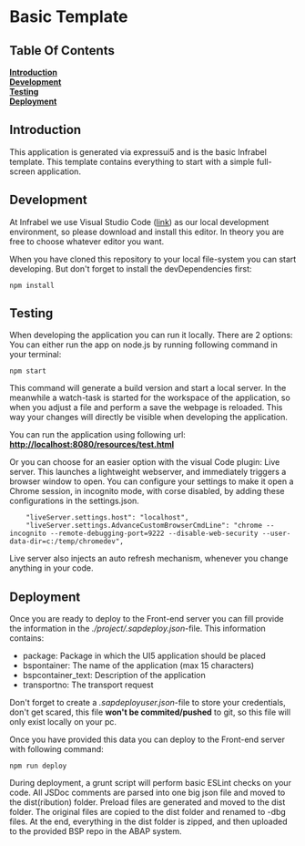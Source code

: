 # Basic Template

## Table Of Contents

**[Introduction](#Introduction)**  
**[Development](#Development)**  
**[Testing](#Testing)**  
**[Deployment](#Deployment)**


## Introduction

This application is generated via expressui5 and is the basic Infrabel template. This template contains everything to start with a simple full-screen application.

## Development

At Infrabel we use Visual Studio Code ([link](https://code.visualstudio.com/)) as our local development environment, so please download and install this editor. In theory you are free to choose whatever editor you want.

When you have cloned this repository to your local file-system you can start developing. But don't forget to install the devDependencies first:

```
npm install
```

## Testing

When developing the application you can run it locally. There are 2 options:
You can either run the app on node.js by running following command in your terminal:  
```
npm start
```
This command will generate a build version and start a local server. In the meanwhile a watch-task is started for the workspace of the application, so when you adjust a file and perform a save the webpage is reloaded. This way your changes will directly be visible when developing the application.

You can run the application using following url: **[http://localhost:8080/resources/test.html](http://localhost:8080/resources/test.html)**

Or you can choose for an easier option with the visual Code plugin: Live server. This launches a lightweight webserver, and immediately triggers a browser window to open.
You can configure your settings to make it open a Chrome session, in incognito mode, with corse disabled, by adding these configurations in the settings.json.
```
    "liveServer.settings.host": "localhost",    
    "liveServer.settings.AdvanceCustomBrowserCmdLine": "chrome --incognito --remote-debugging-port=9222 --disable-web-security --user-data-dir=c:/temp/chromedev",
```
Live server also injects an auto refresh mechanism, whenever you change anything in your code.


## Deployment

Once you are ready to deploy to the Front-end server you can fill provide the information in the *./project/.sapdeploy.json*-file. This information contains:
* package: Package in which the UI5 application should be placed
* bspontainer: The name of the application (max 15 characters)
* bspcontainer_text: Description of the application
* transportno: The transport request

Don't forget to create a *.sapdeployuser.json*-file to store your credentials, don't get scared, this file **won't be commited/pushed** to git, so this file will only exist locally on your pc.

Once you have provided this data you can deploy to the Front-end server with following command:

```
npm run deploy
```

During deployment, a grunt script will perform basic ESLint checks on your code. All JSDoc comments are parsed into one big json file and moved to the dist(ribution) folder. Preload files are generated and moved to the dist folder. The original files are copied to the dist folder and renamed to -dbg files.
At the end, everything in the dist folder is zipped, and then uploaded to the provided BSP repo in the ABAP system.
